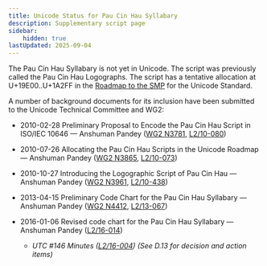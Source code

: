 ```yaml
---
title: Unicode Status for Pau Cin Hau Syllabary
description: Supplementary script page
sidebar:
    hidden: true
lastUpdated: 2025-09-04
---
```


The Pau Cin Hau Syllabary is not yet in Unicode. The script was previously called the Pau Cin Hau Logographs. The script has a tentative allocation at U+19E00..U+1A2FF in the [Roadmap to the SMP](http://www.unicode.org/roadmaps/smp/) for the Unicode Standard. 

A number of background documents for its inclusion have been submitted to the Unicode Technical Committee and WG2:

- 2010-02-28 Preliminary Proposal to Encode the Pau Cin Hau Script in ISO/IEC 10646 — Anshuman Pandey ([WG2 N3781](https://www.unicode.org/wg2/docs/n3781.pdf), [L2/10-080](http://www.unicode.org/cgi-bin/GetMatchingDocs.pl?L2/10-080))

- 2010-07-26 Allocating the Pau Cin Hau Scripts in the Unicode Roadmap — Anshuman Pandey ([WG2 N3865](https://www.unicode.org/wg2/docs/n3865.pdf), [L2/10-073](http://www.unicode.org/cgi-bin/GetMatchingDocs.pl?L2/10-073))

- 2010-10-27 Introducing the Logographic Script of Pau Cin Hau — Anshuman Pandey ([WG2 N3961](https://www.unicode.org/wg2/docs/n3961.pdf), [L2/10-438](http://www.unicode.org/cgi-bin/GetMatchingDocs.pl?L2/10-438))

- 2013-04-15 Preliminary Code Chart for the Pau Cin Hau Syllabary — Anshuman Pandey ([WG2 N4412](https://www.unicode.org/wg2/docs/n4412.pdf), [L2/13-067](http://www.unicode.org/cgi-bin/GetMatchingDocs.pl?L2/13-067))

- 2016-01-06 Revised code chart for the Pau Cin Hau Syllabary — Anshuman Pandey ([L2/16-014](http://www.unicode.org/cgi-bin/GetMatchingDocs.pl?L2/16-014))

  - _UTC #146 Minutes ([L2/16-004](http://www.unicode.org/cgi-bin/GetMatchingDocs.pl?L2/16-004)) (See D.13 for decision and action items)_

[comment]: # (end of intro)

[comment]: # (start of blocks)



[comment]: # (end of blocks)

[comment]: # (start of chars)



[comment]: # (end of chars)

[comment]: # (start of rest)


